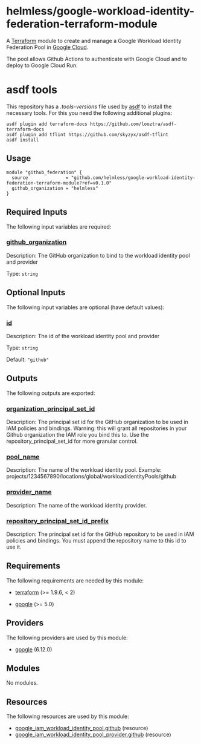 # helmless/google-workload-identity-federation-terraform-module

A [Terraform][terraform] module to create and manage a
Google Workload Identity Federation Pool in [Google Cloud][goolge-cloud].

The pool allows Github Actions to authenticate with Google Cloud and to deploy to Google Cloud Run.

[goolge-cloud]: https://cloud.google.com
[terraform]: https://www.terraform.io

# asdf tools

This repository has a _.tools-versions_ file used by [asdf](https://asdf-vm.com/) to install the necessary tools. For this you need the following additional plugins:

```
asdf plugin add terraform-docs https://github.com/looztra/asdf-terraform-docs
asdf plugin add tflint https://github.com/skyzyx/asdf-tflint
asdf install
```

<!-- BEGIN_TF_DOCS -->


## Usage

```hcl
module "github_federation" {
  source              = "github.com/helmless/google-workload-identity-federation-terraform-module?ref=v0.1.0"
  github_organization = "helmless"
}
```

## Required Inputs

The following input variables are required:

### <a name="input_github_organization"></a> [github\_organization](#input\_github\_organization)

Description: The GitHub organization to bind to the workload identity pool and provider

Type: `string`

## Optional Inputs

The following input variables are optional (have default values):

### <a name="input_id"></a> [id](#input\_id)

Description: The id of the workload identity pool and provider

Type: `string`

Default: `"github"`

## Outputs

The following outputs are exported:

### <a name="output_organization_principal_set_id"></a> [organization\_principal\_set\_id](#output\_organization\_principal\_set\_id)

Description: The principal set id for the GitHub organization to be used in IAM policies and bindings. Warning: this will grant all repositories in your Github organization the IAM role you bind this to. Use the repository\_principal\_set\_id for more granular control.

### <a name="output_pool_name"></a> [pool\_name](#output\_pool\_name)

Description: The name of the workload identity pool. Example: projects/1234567890/locations/global/workloadIdentityPools/github

### <a name="output_provider_name"></a> [provider\_name](#output\_provider\_name)

Description: The name of the workload identity provider.

### <a name="output_repository_principal_set_id_prefix"></a> [repository\_principal\_set\_id\_prefix](#output\_repository\_principal\_set\_id\_prefix)

Description: The principal set id for the GitHub repository to be used in IAM policies and bindings. You must append the repository name to this id to use it.

## Requirements

The following requirements are needed by this module:

- <a name="requirement_terraform"></a> [terraform](#requirement\_terraform) (>= 1.9.6, < 2)

- <a name="requirement_google"></a> [google](#requirement\_google) (>= 5.0)

## Providers

The following providers are used by this module:

- <a name="provider_google"></a> [google](#provider\_google) (6.12.0)

## Modules

No modules.

## Resources

The following resources are used by this module:

- [google_iam_workload_identity_pool.github](https://registry.terraform.io/providers/hashicorp/google/latest/docs/resources/iam_workload_identity_pool) (resource)
- [google_iam_workload_identity_pool_provider.github](https://registry.terraform.io/providers/hashicorp/google/latest/docs/resources/iam_workload_identity_pool_provider) (resource)
<!-- END_TF_DOCS -->
